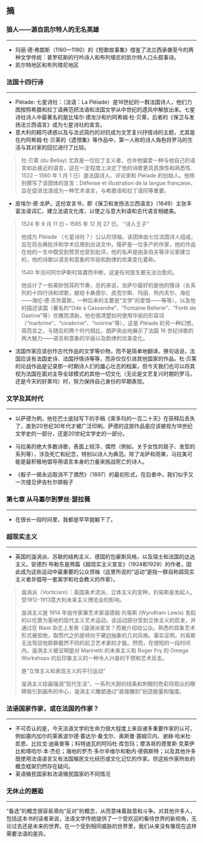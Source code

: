 

## 摘


### 狼人——源自凯尔特人的无名英雄
-----
 
- 玛丽·德·弗朗斯（1160—1180）的《短歌故事集》借鉴了法兰西承袭至今的两种文学传统：普罗旺斯的行吟诗人和布列塔尼的凯尔特人口头叙事诗。
- 凯尔特地区和布列塔尼地区


### 法国十四行诗
---
 

- Pléiade: 七星诗社：（法语：La Pléiade）是16世纪的一群法国诗人，他们力图按照希腊和拉丁语典范把法语和法国文学从中世纪的遗风中解放出来。七星诗社诗人中最著名的是比埃尔·德龙沙和约阿希姆·杜·贝莱，后者的《保卫与发扬法兰西语言》成为七星诗社的宣言。
- 意大利的精巧诱惑以及与法式简约的对抗成为文艺复兴抒情诗的主题，尤其是在约阿希姆·杜·贝莱的《遗恨集》等作品中，第一人称的诗人角色将罗马的生活与其对家的回忆进行了比较。
 
> 杜·贝莱 (du Bellay) 尤其是一位拉丁主义者，也许他偏爱一种与他自己的语言如此接近的语言，这在一定程度上决定了他的诗歌更具民族性和熟悉性.
> 1522 – 1560 年 1 月 1 日）是法国诗人、评论家和 Pléiade 的创始人。他特别撰写了该团体的宣言：Défense et illustration de la langue française，旨在促进法语成为一种艺术语言，与希腊语和拉丁语同等重要。
 
- 皮埃尔·德·龙萨。这份宣言书，即《保卫和发扬法兰西语言》（1649）主张丰富法语词汇、建立法语文化库，以使之与意大利语和古代语言相媲美。
> 1524 年 9 月 11 日 – 1585 年 12 月 27 日。 “诗人王子”
>
> 他成为 Pléiade （七星诗社？）公认的领袖，该团体由七位法国诗人组成，旨在将古典批评和学术应用到白话文中。隆萨是一位多产的作家，他的作品在他的一生中既受到赞赏也受到批评。他的名声是由圣伯夫等评论家建立的，他的诗歌以语言和意象的华丽和韵律的优美变化着称。
>
> 1540 年访问阿尔萨斯时耳聋而中断，这是任何医生都无法治愈的。
>
> 他设计了一些美妙悦耳的节奏，总的来说，龙萨尔最好的是他的情诗（长系列的十四行诗和颂歌，献给卡桑德尔、皮克尔斯、玛丽、热内夫尔、海伦——海伦·德·苏热雷斯，一种后来的主要是“文学”的爱情——等等），以及他的描述该国（著名的“Ode à Cassandre”、“Fontaine Bellerie”、“Forêt de Gastine”等）优雅而清新。他也很清楚如何使用华丽的形容词（“marbrine”、“cinabrine”、“ivoirine”等），这是 Pléiade 的另一种幻想。简而言之，与随后的两个时代相比，朗萨突出地展示了法国 16 世纪诗歌的两大魅力——语言和意象的华丽以及韵律的优美变化。
 
- 法国作家应该创作古代作品的文学等价物，而不是简单地翻译。换句话说，法国应该有法国史诗、法国抒情诗等等，而非仅仅引进其他国家的作品。杜·贝莱的论战作品是记录那一时期诗人们的雄心壮志的档案，但今天我们也可以将其视为法国在面对主导全球模式的其他一切文化（无论是文艺复兴时期的罗马，还是今天的好莱坞）时，努力保持自己身份的早期表现。
 
### 文学及其时代
----
 
- 以萨德为例，他在巴士底狱写下的手稿《索多玛的一百二十天》在获释后丢失了，直到20世纪30年代才被广泛印刷。萨德的这部作品是应该被视为18世纪文学史的一部分，还是20世纪文学史的一部分。
 
- 马拉美的绝大多数诗歌，表面上轻浮、偶然（例如，关于女性的扇子、发型的系列等），涉及死亡和纪念，特别以诗人为典范。除了龙萨和雨果，马拉美可能是最积极地倡导用语言本身的力量来挑战死亡的诗人。
 
 
- 《骰子一掷永远取消不了偶然》（1897）的最初形式，在后者中，我们似乎又一次撞见伊吉杜尔掷骰子
 
### 第七章 从马塞尔到萝丝·瑟拉薇
----
 
- 在很长一段时间里，我都是早早就躺下了。
 
### 超现实主义
----

 
- 英国的漩涡派、苏联的结构主义、德国的包豪斯风格，以及瑞士和法国的达达主义。安德烈·布勒东是两篇《超现实主义宣言》（1924和1929）的作者，因此成为这些运动中最重要的公众领袖（这里所说的“运动”是指一群自称超现实主义者并倡导一套美学和社会教义的作家）。
> 漩涡派（Vorticism）：英国美术流派、立体主义的变种，刘易斯是发起人。受1912-1913意大利未来主义博览会的影响。
> 
> 漩涡主义是 1914 年由作家兼艺术家温德姆·刘易斯 (Wyndham Lewis) 发起的以伦敦为基地的现代主义艺术运动。该运动部分受到立体主义的启发，并通过在 Blast 杂志上发表《漩涡派宣言？而被介绍给公众。熟悉的具象艺术形式被拒绝，取而代之的是倾向于硬边抽象的几何风格。事实证明，刘易斯无法驾驭他那群截然不同的前卫艺术家的才能。然而，在很短的一段时间内，漩涡主义被证明是对 Marinetti 的未来主义和 Roger Fry 的 Omega Workshops 的后印象主义的一种令人兴奋的干预和艺术反击。
>
> 是“立体主义和表现主义的平行运动”
> 
> 漩涡主义绘画强调“现代生活”，一系列大胆的线条和刺眼的色彩将观众的眼睛吸引到画布的中心，漩涡主义雕塑通过“直接雕刻”创造能量和强度。


### 法语国家作家，或在法国的作家？
-----
 
- 不可否认的是，今天法语文学的生命力很大程度上来自诸多重要作家的认可，例如塞内加尔的莱奥波尔德·塞达尔·桑戈尔、奥斯曼·塞姆贝内、谢赫·哈米杜·凯恩、比拉戈·迪奥普等；科特迪瓦的阿玛杜·库忽玛；摩洛哥的德里斯·克莱伊比和塔哈尔·本·杰伦；海地的罗杰·多尔辛维尔和勒内·德佩斯特；以及其他许多既使用法语语言又有法国殖民文化经历或文化记忆的作家。但这些作家所处的概念框架仍然存在疑问。
- 英语殖民国家和法语殖民国家的不同情况

 
### 无休止的邂逅
----
 
“备选”的概念很容易滑向“反对”的概念，从而意味着敌意和斗争。对其他许多人，包括这本书的读者来说，法语文学传统提供了一个受欢迎的看待世界的新视角，无论过去还是未来的世界。在一个受到相同威胁的世界里，我们从来没有像现在这样需要法语的差异。
